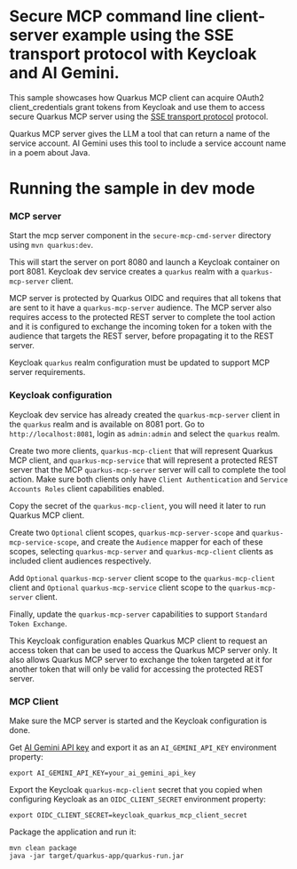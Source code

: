 # Secure MCP command line client-server example using the SSE transport protocol with Keycloak and AI Gemini.

This sample showcases how Quarkus MCP client can acquire OAuth2 client_credentials grant tokens from Keycloak and use them to access secure Quarkus MCP server using the [SSE transport protocol](https://modelcontextprotocol.io/docs/concepts/transports#server-sent-events-sse) protocol.

Quarkus MCP server gives the LLM a tool that can return a name of the service account. AI Gemini uses this tool to include a service account name in a poem about Java.

# Running the sample in dev mode

### MCP server

Start the mcp server component in the `secure-mcp-cmd-server` directory using `mvn quarkus:dev`.

This will start the server on port 8080 and launch a Keycloak container on port 8081. Keycloak dev service creates a `quarkus` realm with a `quarkus-mcp-server` client.

MCP server is protected by Quarkus OIDC and requires that all tokens that are sent to it have a `quarkus-mcp-server` audience. The MCP server also requires access to the protected REST server to complete the tool action and it is configured to exchange the incoming token for a token with the audience that targets the REST server, before propagating it to the REST server.

Keycloak `quarkus` realm configuration must be updated to support MCP server requirements.

### Keycloak configuration

Keycloak dev service has already created the `quarkus-mcp-server` client in the `quarkus` realm and is available on 8081 port. Go to `http://localhost:8081`, login as `admin:admin` and select the `quarkus` realm.

Create two more clients, `quarkus-mcp-client` that will represent Quarkus MCP client, and `quarkus-mcp-service` that will represent a protected REST server that the MCP `quarkus-mcp-server` server will call to complete the tool action.
Make sure both clients only have `Client Authentication` and  `Service Accounts Roles` client capabilities enabled.

Copy the secret of the `quarkus-mcp-client`, you will need it later to run Quarkus MCP client.

Create two `Optional` client scopes, `quarkus-mcp-server-scope` and `quarkus-mcp-service-scope`, and create the `Audience` mapper for each of these scopes, selecting `quarkus-mcp-server` and `quarkus-mcp-client` clients as included client audiences respectively.

Add `Optional` `quarkus-mcp-server` client scope to the `quarkus-mcp-client` client and `Optional` `quarkus-mcp-service` client scope to the `quarkus-mcp-server` client.

Finally, update the `quarkus-mcp-server` capabilities to support `Standard Token Exchange`. 

This Keycloak configuration enables Quarkus MCP client to request an access token that can be used to access the Quarkus MCP server only. It also allows Quarkus MCP server to exchange the token targeted at it for another token that will only be valid for accessing the protected REST server.

### MCP Client

Make sure the MCP server is started and the Keycloak configuration is done.

Get [AI Gemini API key](https://aistudio.google.com/app/apikey) and export it as an `AI_GEMINI_API_KEY` environment property:

```shell
export AI_GEMINI_API_KEY=your_ai_gemini_api_key
```

Export the Keycloak `quarkus-mcp-client` secret that you copied when configuring Keycloak as an `OIDC_CLIENT_SECRET` environment property:

```shell
export OIDC_CLIENT_SECRET=keycloak_quarkus_mcp_client_secret
```

Package the application and run it:

```shell
mvn clean package
java -jar target/quarkus-app/quarkus-run.jar
```


